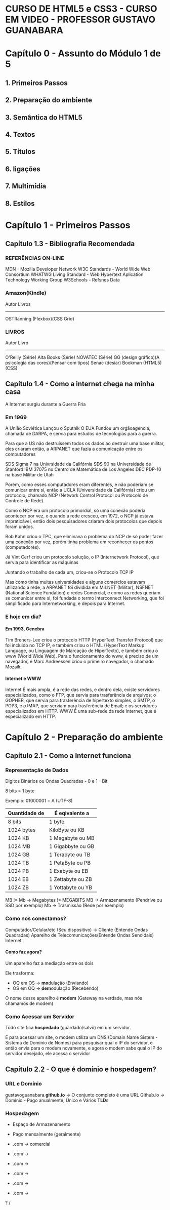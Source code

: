 # CURSO DE HTML5 e CSS3 - CURSO EM VIDEO - PROFESSOR GUSTAVO GUANABARA

# Capítulo 0 - Assunto do Módulo 1 de 5

## 1. Primeiros Passos
## 2. Preparação do ambiente
## 3. Semântica do HTML5
## 4. Textos
## 5. Títulos
## 6. ligações
## 7. Multimídia
## 8. Estilos

# Capítulo 1 - Primeiros Passos
## Capítulo 1.3 - Bibliografia Recomendada

### REFERÊNCIAS ON-LINE

MDN	- Mozilla Developer Network
W3C Standards - World Wide Web Consortium 
WHATWG Living Standard - Web Hypertext Aplication Technology Working Group
W3Schools - Refsnes Data

### Amazon(Kindle)

Autor  Livros
---  ---
OSTRanning  (Flexbox)(CSS Grid)

### LIVROS

Autor  Livro
---  ---
O'Reilly (Série)
Alta Books (Série)
NOVATEC	 (Série)
GG  (design gráfico)(A psicologia das cores)(Pensar com tipos)
Senac  (desiar)
Bookman  (HTML5)(CSS)

## Capítulo 1.4 - Como a internet chega na minha casa

A Internet surgiu durante a Guerra Fria

### Em 1969
 A União Soviética Lançou o Sputnik
 O EUA Fundou um orgãoagencia, chamada de DARPA, e servia para estudos de tecnologias para a guerra. 

Para que a US não destruíssem todos os dados ao destruir uma base militar, eles criaram então, a ARPANET que fazia a comunicação entre os computadores

 SDS Sigma 7 na Univrsidade da Califórnia
 SDS 90 na Universidade de Stanford
 IBM 37075 no Centro de Matemática de Los Angeles
 DEC PDP-10 na base Militar de Utah

Porém, como esses computadores eram diferentes, e não poderiam se comunicar entre si, então a UCLA (Universidade da Califórnia) criou um protocolo, chamado NCP (Network Control Protocol ou Protocolo de Controle de Rede).

Como o NCP era um protocolo primordial, só uma conexão poderia acontecer por vez, e quando a rede cresceu, em 1972, o NCP já estava impraticável, então dois pesquisadores criaram dois protocolos que depois foram unidos.

Bob Kahn criou o TPC, que eliminava o problema do NCP de só poder fazer uma conexão por vez, porém tinha problema em reconhecer os pontos (computadores).

Já Vint Cerf criou um protocolo solução, o IP (Internetwork Protocol), que servia para identificar as máquinas

Juntando o trabalho de cada um, criou-se o Protocolo TCP IP

Mas como tinha muitas universidades e alguns comercios estavam utilizando a rede, a ARPANET foi dividida em MILNET (Militar), NSFNET (National Science Fundation) e redes Comercial, e como as redes queriam se comunicar entre si, foi fundada o termo Interconnect Networking, que foi simplificado para Internetworking, e depois para Internet.

### E hoje em dia?

#### Em 1993, Genebra

Tim Breners-Lee criou o protocolo HTTP (HyperText Transfer Protocol) que foi incluido no TCP IP, e também criou o HTML (HyperText Markup Language, ou Linguagem de Marcação de HiperTexto), e também criou o www (World Wide Web). Para o funcionamento do www, é preciso de um navegador, e Marc Andreessen criou o primeiro navegador, o chamado Mozaik.

#### Internet e WWW

 Internet É mais ampla, é a rede das redes, e dentro dela, existe servidores especializados, como o FTP, que servia para trasferência de arquivos; o GOPHER, que servia para trasferência de hipertexto simples, o SMTP, o POP3, e o IMAP, que serviam para trasferência de Email; e os servidores especializados em HTTP.
 WWW É uma sub-rede da rede Internet, que é especializado em HTTP.

# Capítulo 2 - Preparação do ambiente
## Capítulo 2.1 - Como a Internet funciona

### Representação de Dados

Digitos Binários ou Ondas Quadradas - 0 e 1 - Bit

8 bits = 1 byte

Exemplo:
01000001 = A (UTF-8)

Quantidade de | É eqivalente a
--- | ---
8 bits | 1 byte
1024 bytes | KiloByte ou KB
1024 KB | 1 Megabyte ou MB
1024 MB | 1 Gigabbyte ou GB
1024 GB | 1 Terabyte ou TB
1024 TB | 1 PetaByte ou PB
1024 PB | 1 Exabyte ou EB
1024 EB | 1 Zettabyte ou ZB
1024 ZB | 1 Yottabyte ou YB


MB != Mb -> Megabytes != MEGABITS
MB -> Armazenamento (Pendrive ou SSD por exemplo)
Mb -> Trasmissão (Rede por exemplo)

### Como nos conectamos?

Computador/Celular/etc (Seu dispositivo) -> Cliente (Entende Ondas Quadradas)
Aparelho de Telecomunicações(Entende Ondas Senoidais)
Internet

#### Como faz agora?

Um aparelho faz a mediação entre os dois

Ele trasforma:
* OQ em OS -> **mo**dulação (Enviando)
* OS em OQ -> **dem**odulação (Recebendo)

O nome desse aparelho é **modem** (Gateway na verdade, mas nós chamamos de modem)

### Como Acessar um Servidor

Todo site fica **hospedado** (guardado/salvo) em um servidor.

E para acessar um site, o modem utiliza um DNS (Domain Name Sistem - Sistema de Domínio de Nomes) para pesquisar qual o IP do servidor, e então envia para o modem novamente, e agora o modem sabe qual o IP do servidor desejado, ele acessa o servidor

## Capítulo 2.2 - O que é domínio e hospedagem?

### URL e Domínio

gustavoguanabara.**github.io** -> O conjunto completo é uma URL
Github.io -> Domínio - Pago anualmente, Único e Vários **TLD**s

### Hospedagem

* Espaço de Armazenamento 
* Pago mensalmente (geralmente)


* .com -> comercial
* .com -> 
* .com -> 
* .com -> 
* .com -> 
* .com -> 

? /